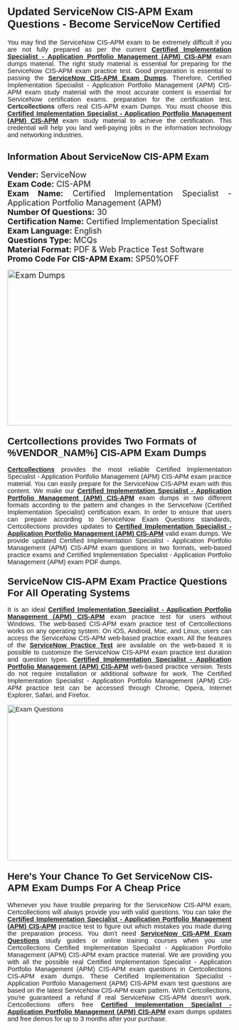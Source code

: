 <h1><span style="font-size:24px"><span style="font-family:Calibri,sans-serif"><strong>Updated ServiceNow CIS-APM Exam Questions - Become ServiceNow Certified</strong></span></span></h1> <p style="text-align:justify"><span style="font-size:11pt"><span style="font-family:Calibri,sans-serif">You may find the ServiceNow CIS-APM exam to be extremely difficult if you are not fully prepared as per the current <u><strong>Certified Implementation Specialist - Application Portfolio Management (APM) CIS-APM</strong></u> exam dumps material. The right study material is essential for preparing for the ServiceNow CIS-APM exam practice test. Good preparation is essential to passing the <a href="https://www.certcollections.com/cis-apm-exam-questions"><u><strong>ServiceNow CIS-APM Exam Dumps</strong></u></a>. Therefore, Certified Implementation Specialist - Application Portfolio Management (APM) CIS-APM exam study material with the most accurate content is essential for ServiceNow certification exams. preparation for the certification test, <strong>Certcollections</strong> offers real CIS-APM exam Dumps. You must choose this <u><strong>Certified Implementation Specialist - Application Portfolio Management (APM) CIS-APM</strong></u> exam study material to achieve the certification. This credential will help you land well-paying jobs in the information technology and networking industries.</span></span></p> <h2 style="text-align:justify"><strong><span style="font-size:20px">Information About ServiceNow CIS-APM Exam</span></strong></h2> <p style="text-align:justify"><span style="font-size:18px"><strong>Vender:</strong> ServiceNow<br /> <strong>Exam Code:</strong> CIS-APM<br /> <strong>Exam Name:</strong> Certified Implementation Specialist - Application Portfolio Management (APM)<br /> <strong>Number Of Questions:</strong> 30<br /> <strong>Certification Name:</strong> Certified Implementation Specialist<br /> <strong>Exam Language:</strong> English<br /> <strong>Questions Type:</strong> MCQs<br /> <strong>Material Format:</strong> PDF & Web Practice Test Software<br /> <strong>Promo Code For CIS-APM Exam:</strong> SP50%OFF</span></p> <p style="text-align:justify"><span style="font-size:18px"><a href="https://www.certcollections.com/cis-apm-exam-questions" rel="no-follow"><img alt="Exam Dumps" src="https://www.certcollections.com/uploads/content/certcollections.jpg" style="height:350px; width:750px" /></a></span></p> <h3><span style="font-size:22px"><span style="font-family:Calibri,sans-serif"><strong>Certcollections provides Two Formats of %VENDOR_NAM%] CIS-APM Exam Dumps</strong></span></span></h3> <p style="text-align:justify"><span style="font-size:11pt"><span style="font-family:Calibri,sans-serif"><a href="https://www.certcollections.com/"><u><strong>Certcollections</strong></u></a> provides the most reliable Certified Implementation Specialist - Application Portfolio Management (APM) CIS-APM exam practice material. You can easily prepare for the ServiceNow CIS-APM exam with this content. We make our <u><strong>Certified Implementation Specialist - Application Portfolio Management (APM) CIS-APM</strong></u> exam dumps in two different formats according to the pattern and changes in the ServiceNow (Certified Implementation Specialist) certification exam. In order to ensure that users can prepare according to ServiceNow Exam Questions standards, Certcollections provides updates to <u><strong>Certified Implementation Specialist - Application Portfolio Management (APM) CIS-APM</strong></u> valid exam dumps. We provide updated Certified Implementation Specialist - Application Portfolio Management (APM) CIS-APM exam questions in two formats, web-based practice exams and Certified Implementation Specialist - Application Portfolio Management (APM) exam PDF dumps.</span></span></p> <h3><span style="font-size:22px"><span style="font-family:Calibri,sans-serif"><strong>ServiceNow CIS-APM Exam Practice Questions For All Operating Systems</strong></span></span></h3> <p style="text-align:justify"><span style="font-size:11pt"><span style="font-family:Calibri,sans-serif">It is an ideal <u><strong>Certified Implementation Specialist - Application Portfolio Management (APM) CIS-APM</strong></u> exam practice test for users without Windows. The web-based CIS-APM exam practice test of Certcollections works on any operating system. On iOS, Android, Mac, and Linux, users can access the ServiceNow CIS-APM web-based practice exam. All the features of the <a href="https://www.certcollections.com/servicenow-exam-dumps"><u><strong>ServiceNow Practice Test</strong></u></a> are available on the web-based It is possible to customize the ServiceNow CIS-APM exam practice test duration and question types. <u><strong>Certified Implementation Specialist - Application Portfolio Management (APM) CIS-APM</strong></u> web-based practice version. Tests do not require installation or additional software for work. The Certified Implementation Specialist - Application Portfolio Management (APM) CIS-APM practice test can be accessed through Chrome, Opera, Internet Explorer, Safari, and Firefox.</span></span></p> <p style="text-align:justify"><span style="font-size:11pt"><span style="font-family:Calibri,sans-serif"><a href="https://www.certcollections.com/cis-apm-exam-questions" rel="no-follow"><img alt="Exam Questions" src="https://www.certcollections.com/uploads/content/55597321.jpg" style="height:350px; width:750px" /></a></span></span></p> <h3><span style="font-size:22px"><span style="font-family:Calibri,sans-serif"><strong>Here's Your Chance To Get ServiceNow CIS-APM Exam Dumps For A Cheap Price</strong></span></span></h3> <p style="text-align:justify"><span style="font-size:11pt"><span style="font-family:Calibri,sans-serif">Whenever you have trouble preparing for the ServiceNow CIS-APM exam, Certcollections will always provide you with valid questions. You can take the <u><strong>Certified Implementation Specialist - Application Portfolio Management (APM) CIS-APM</strong></u> practice test to figure out which mistakes you made during the preparation process. You don't need <a href="https://www.certcollections.com/cis-apm-exam-questions"><u><strong>ServiceNow CIS-APM Exam Questions</strong></u></a> study guides or online training courses when you use Certcollections Certified Implementation Specialist - Application Portfolio Management (APM) CIS-APM exam practice material. We are providing you with all the possible real Certified Implementation Specialist - Application Portfolio Management (APM) CIS-APM exam questions in Certcollections CIS-APM exam dumps. These Certified Implementation Specialist - Application Portfolio Management (APM) CIS-APM exam test questions are based on the latest ServiceNow CIS-APM exam pattern. With Certcollections, you're guaranteed a refund if real ServiceNow CIS-APM doesn't work. Certcollections offers free <u><strong>Certified Implementation Specialist - Application Portfolio Management (APM) CIS-APM</strong></u> exam dumps updates and free demos for up to 3 months after your purchase.</span></span></p>
